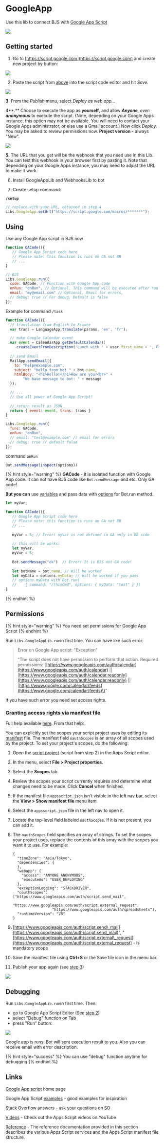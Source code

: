 # GoogleApp

Use this lib to connect BJS with [Google App Script](https://developers.google.com/apps-script)

![](../.gitbook/assets/image%20%2878%29.png)

## Getting started

1. Go to [https://script.google.com](https://script.google.com) and create new project by button:

![](../.gitbook/assets/image%20%2877%29.png)

2. Paste the script from [above](https://gist.github.com/bots-business/0635dfc5ee3b28328e93239a607d680c) into the script code editor and hit _Save._

![](../.gitbook/assets/image%20%2876%29.png)

**3.**  From the _Publish_ menu, select _Deploy as web app…_  
  
4**.** Choose to execute the app as **yourself**, and allow _**Anyone**, even **anonymous**_ to execute the script. \(Note, depending on your Google Apps instance, this option may not be available. You will need to contact your Google Apps administrator, or else use a Gmail account.\) Now click _Deploy_. You may be asked to review permissions now. **Project version** - always "New".

![](../.gitbook/assets/image%20%2872%29.png)

**5.** The URL that you get will be the webhook that you need use in this Lib. You can test this webhook in your browser first by pasting it. Note that depending on your Google Apps instance, you may need to adjust the URL to make it work. 

6. Install GoogleAppLib and WebhooksLib to bot

7. Create setup command:

**`/setup`**

```javascript
// replace with your URL, obtained in step 4
Libs.GoogleApp.setUrl("https://script.google.com/macros/*******");
```

## Using

Use any Google App script in BJS now

```javascript
function GACode(){
   // Google App Script code here
   // Please note: this function is runs on GA not BB
   // ...
}

// BJS
Libs.GoogleApp.run({
  code: GACode, // Function with Google App code
  onRun: "onRun", // Optional. This command will be executed after run
  email: "my@email.com" // Optional. Email for errors,
  // debug: true // For debug. Default is false
});
```

Example for command `/task`

```javascript
function GACode(){
  // translation from English to France
  var trans = LanguageApp.translate(params, 'en', 'fr');

  // make Google Calendar event
  var event = CalendarApp.getDefaultCalendar()
    .createEventFromDescription('Lunch with ' + user.first_name + ', Friday at 1PM');
  
  // send Email
  MailApp.sendEmail({
    to: "help@example.com",
    subject: "hello from bot " + bot.name,
    htmlBody: "<h1>Hello!</h1>How are you?<br>" +
        "We have message to bot: " + message
  });

  // ...
  // Use all power of Google App Script!
  
  // return result as JSON
  return { event: event, trans: trans }
}

Libs.GoogleApp.run({
  func: GACode,
  onRun: "onRun",
  // email: "test@example.com" // email for errors
  // debug: true // default false
});
```

command `onRun`

```javascript
Bot.sendMessage(inspect(options))
```

{% hint style="warning" %}
**GACode** - it is isolated function with Google App code. It can not have BJS code like `Bot.sendMessage` and etc. Only GA code!

**But you can** use [variables](../scenarios-and-bjs/variables.md) and pass data with [options](../scenarios-and-bjs/bot-functions.md#bot-run-options) for Bot.run method.

```javascript
let myVar;

function GACode(){
   // Google App Script code here
   // Please note: this function is runs on GA not BB
   // ...
   
   myVar = 5; // Error! myVar is not defined in GA only in BB side
   
   // this will be works:
   let myVar;
   myVar = 5;
   
   Bot.sendMessage("ok")  // Error! It is BJS not GA code!
   
   let botName = bot.name; // Will be worked
   let myData = options.myData; // Will be worked if you pass 
   // options.myData with Bot.run(
   //    { command: "/thisCmd", options: { myData: "test" } })
}
```
{% endhint %}



## Permissions

{% hint style="warning" %}
You need set permissions for Google App Script
{% endhint %}

Run `Libs.GoogleAppLib.run`in first time. You can have like such error:

> Error on Google App script: "Exception"
>
> "The script does not have permission to perform that action. Required permissions: \([https://www.googleapis.com/auth/calendar](https://www.googleapis.com/auth/calendar) \|\| [https://www.googleapis.com/auth/calendar.readonly](https://www.googleapis.com/auth/calendar.readonly) \|\| [https://www.google.com/calendar/feeds](https://www.google.com/calendar/feeds)\)"

If you have such error you need set access rights.

### Granting access rights via manifest file

Full help available [here](https://developers.google.com/apps-script/concepts/scopes#setting_explicit_scopes). From that help:

You can explicitly set the scopes your script project uses by editing its [manifest](https://developers.google.com/apps-script/concepts/manifests) file. The manifest field `oauthScopes` is an array of all scopes used by the project. To set your project's scopes, do the following:

1. Open the [script project](googleapp.md#getting-started) \(script from step 2\) in the Apps Script editor.
2. In the menu, select **File &gt; Project properties**.
3. Select the **Scopes** tab.
4. Review the scopes your script currently requires and determine what changes need to be made. Click **Cancel** when finished.
5. If the manifest file `appsscript.json` isn't visible in the left nav bar, select the **View &gt; Show manifest file** menu item.
6. Select the `appsscript.json` file in the left nav to open it.
7. Locate the top-level field labeled `oauthScopes`. If it is not present, you can add it.
8. The `oauthScopes` field specifies an array of strings. To set the scopes your project uses, replace the contents of this array with the scopes you want it to use. For example:

   ```text
   {
     "timeZone": "Asia/Tokyo",
     "dependencies": {
     },
     "webapp": {
       "access": "ANYONE_ANONYMOUS",
       "executeAs": "USER_DEPLOYING"
     },
     "exceptionLogging": "STACKDRIVER",
     "oauthScopes": ["https://www.googleapis.com/auth/script.send_mail",
                     "https://www.googleapis.com/auth/script.external_request",
                     "https://www.googleapis.com/auth/spreadsheets"],
     "runtimeVersion": "V8"
   }
   ```

9. [https://www.googleapis.com/auth/script.send\_mail](https://www.googleapis.com/auth/script.send_mail)", "[https://www.googleapis.com/auth/script.external\_request](https://www.googleapis.com/auth/script.external_request) - is mandatory scope
10. Save the manifest file using **Ctrl+S** or the Save file icon in the menu bar.
11. Publish your app again \(see [step 3](googleapp.md#getting-started)\)

![](../.gitbook/assets/image%20%2879%29.png)



## Debugging

Run `Libs.GoogleAppLib.run`in first time. Then:

* go to Google App Script Editor \(See [step 2](googleapp.md#getting-started)\)
* select "Debug" function on Tab
* press "Run" button:

![](../.gitbook/assets/image%20%2875%29.png)

Google app is runs. Bot will sent execution result to you. Also you can receive email with error description.

{% hint style="success" %}
You can use "debug" function anytime for debugging
{% endhint %}

## Links

[Google App script](https://developers.google.com/apps-script) home page

Google App Script [examples](https://github.com/gsuitedevs/apps-script-samples) - good examples for inspiration

Stack Overflow [answers](http://stackoverflow.com/questions/tagged/google-apps-script) - ask your questions on SO

[Videos](https://developers.google.com/apps-script/guides/videos) -  Check out the Apps Script videos on YouTube

[Reference](https://developers.google.com/apps-script/reference) - The reference documentation provided in this section describes the various Apps Script services and the Apps Script manifest file structure.

